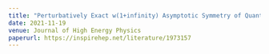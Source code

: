 ```yaml
---
title: "Perturbatively Exact w(1+infinity) Asymptotic Symmetry of Quantum Self-Dual Gravity"
date: 2021-11-19
venue: Journal of High Energy Physics
paperurl: https://inspirehep.net/literature/1973157
---
```

